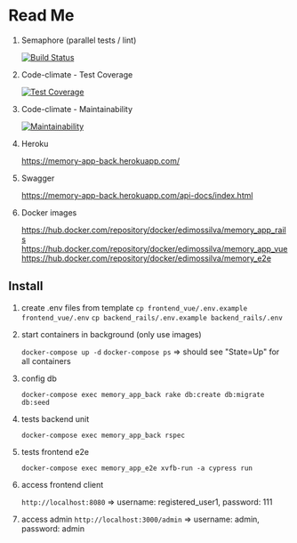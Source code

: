 # Read Me
1. Semaphore (parallel tests / lint)

   [![Build Status](https://edimossilva.semaphoreci.com/badges/memory_app/branches/master.svg?style=shields)](https://edimossilva.semaphoreci.com/projects/memory_app)

1. Code-climate - Test Coverage

   [![Test Coverage](https://api.codeclimate.com/v1/badges/acf7bd7bd4f5d1a4e7bc/test_coverage)](https://codeclimate.com/github/edimossilva/memory_app/test_coverage)

1. Code-climate - Maintainability

   [![Maintainability](https://api.codeclimate.com/v1/badges/acf7bd7bd4f5d1a4e7bc/maintainability)](https://codeclimate.com/github/edimossilva/memory_app/maintainability)

1. Heroku

   https://memory-app-back.herokuapp.com/

1. Swagger

   https://memory-app-back.herokuapp.com/api-docs/index.html

1. Docker images

   https://hub.docker.com/repository/docker/edimossilva/memory_app_rails
   https://hub.docker.com/repository/docker/edimossilva/memory_app_vue
   https://hub.docker.com/repository/docker/edimossilva/memory_e2e
## Install
1. create .env files from template
    `cp frontend_vue/.env.example frontend_vue/.env`
    `cp backend_rails/.env.example backend_rails/.env`
1. start containers in background (only use images)

   `docker-compose up -d`
   `docker-compose ps` => should see "State=Up" for all containers

1. config db

   `docker-compose exec memory_app_back rake db:create db:migrate db:seed`

1. tests backend unit

   `docker-compose exec memory_app_back rspec`


1. tests frontend e2e

   `docker-compose exec memory_app_e2e xvfb-run -a cypress run`

1. access frontend client

   `http://localhost:8080` => username: registered_user1, password: 111

1. access admin
   `http://localhost:3000/admin` => username: admin, password: admin


